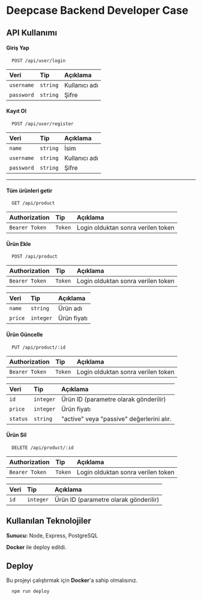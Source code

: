 
# Deepcase Backend Developer Case


## API Kullanımı

#### Giriş Yap

```http
  POST /api/user/login
```

| Veri | Tip     | Açıklama                       |
| :-------- | :------- | :-------------------------------- |
| `username`      | `string` | Kullanıcı adı |
| `password`      | `string` | Şifre |

#### Kayıt Ol

```http
  POST /api/user/register
```

| Veri | Tip     | Açıklama                       |
| :-------- | :------- | :-------------------------------- |
| `name`      | `string` | İsim |
| `username`      | `string` | Kullanıcı adı |
| `password`      | `string` | Şifre |

---
#### Tüm ürünleri getir

```http
  GET /api/product
```

| Authorization | Tip     | Açıklama                |
| :-------- | :------- | :------------------------- |
| `Bearer Token` | `Token` | Login olduktan sonra verilen token |

#### Ürün Ekle

```http
  POST /api/product
```

| Authorization | Tip     | Açıklama                |
| :-------- | :------- | :------------------------- |
| `Bearer Token` | `Token` | Login olduktan sonra verilen token |

| Veri | Tip     | Açıklama                       |
| :-------- | :------- | :-------------------------------- |
| `name`      | `string` | Ürün adı |
| `price`      | `integer` | Ürün fiyatı |



#### Ürün Güncelle

```http
  PUT /api/product/:id
```

| Authorization | Tip     | Açıklama                |
| :-------- | :------- | :------------------------- |
| `Bearer Token` | `Token` | Login olduktan sonra verilen token |

| Veri | Tip     | Açıklama                       |
| :-------- | :------- | :-------------------------------- |
| `id`      | `integer` | Ürün ID (parametre olarak gönderilir) |
| `price`      | `integer` | Ürün fiyatı |
| `status`      | `string` | "active" veya "passive" değerlerini alır. |


#### Ürün Sil

```http
  DELETE /api/product/:id
```

| Authorization | Tip     | Açıklama                |
| :-------- | :------- | :------------------------- |
| `Bearer Token` | `Token` | Login olduktan sonra verilen token |

| Veri | Tip     | Açıklama                       |
| :-------- | :------- | :-------------------------------- |
| `id`      | `integer` | Ürün ID (parametre olarak gönderilir) |

  
## Kullanılan Teknolojiler

**Sunucu:** Node, Express, PostgreSQL

**Docker** ile deploy edildi.

  
## Deploy

Bu projeyi çalıştırmak için **Docker**'a sahip olmalısınız.

```bash
  npm run deploy
```

  